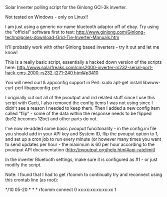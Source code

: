 Solar Inverter polling script for the Ginlong GCI-3k inverter. 

Not tested on Windows - only on Linux!!

I am just using a generic no-name bluetooth adaptor off of ebay. Try using the "official" software first to test: http://www.ginlong.com/Ginlong-technolgoies-download-Grid-Tie-Inverter-Manuals.htm

It'll probably work with other Ginlong based inverters - try it out and let me know!

This is a really basic script, essentially a hacked down version of the scripts here: http://www.solarfreaks.com/cms2000-inverter-rs232-serial-port-hack-cms-2000-rs232-t271-240.html#p3410

You will need curl & appconfig support in Perl: 
sudo apt-get install libwww-curl-perl libappconfig-perl

I originally cut out all of the pvoutput and rrd related stuff since I use this script with Cacti, I also removed the config items I was not using since I didn't see a reason I needed to keep them. Then I added a new config item called "flip" - some of the data within the response needs to be flipped (be12 becomes 12be) and other parts do not.

I've now re-added some basic pvouput funcitonality - in the config.ini file you should add in your API key and System ID, flip the pvouput option to 1, and set up a cron job to run every minute (or however many times you want to send updates per hour - the maximum is 60 per hour according to the pvoutput API documentation (http://pvoutput.org/help.html#api-ratelimit)

In the inverter Bluetooth settings, make sure it is configured as #1 - or just modify the script.

Note: I found that I had to get rfcomm to continually try and reconnect using this crontab line (as root):

*/10 05-20 * * * rfcomm connect 0 xx:xx:xx:xx:xx:xx  1
